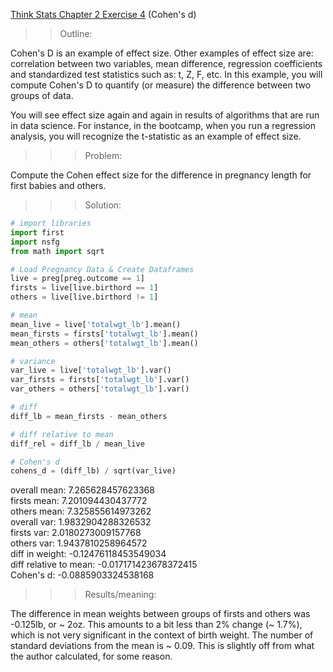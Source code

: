 [Think Stats Chapter 2 Exercise 4](http://greenteapress.com/thinkstats2/html/thinkstats2003.html#toc24) (Cohen's d)

>> Outline:

Cohen's D is an example of effect size. Other examples of effect size are: correlation between two variables, mean difference, regression coefficients and standardized test statistics such as: t, Z, F, etc. In this example, you will compute Cohen's D to quantify (or measure) the difference between two groups of data.

You will see effect size again and again in results of algorithms that are run in data science. For instance, in the bootcamp, when you run a regression analysis, you will recognize the t-statistic as an example of effect size.


>>> Problem: 

Compute the Cohen effect size for the difference in pregnancy length for first babies and others.


>>> Solution:

```python
# import libraries
import first
import nsfg
from math import sqrt

# Load Pregnancy Data & Create Dataframes
live = preg[preg.outcome == 1]
firsts = live[live.birthord == 1]
others = live[live.birthord != 1]

# mean
mean_live = live['totalwgt_lb'].mean()
mean_firsts = firsts['totalwgt_lb'].mean()
mean_others = others['totalwgt_lb'].mean()

# variance
var_live = live['totalwgt_lb'].var()
var_firsts = firsts['totalwgt_lb'].var()
var_others = others['totalwgt_lb'].var()

# diff
diff_lb = mean_firsts - mean_others

# diff relative to mean
diff_rel = diff_lb / mean_live

# Cohen's d
cohens_d = (diff_lb) / sqrt(var_live)
```

overall mean: 7.265628457623368  
firsts mean: 7.201094430437772  
others mean: 7.325855614973262  
overall var: 1.9832904288326532  
firsts var: 2.0180273009157768  
others var: 1.9437810258964572  
diff in weight: -0.12476118453549034  
diff relative to mean: -0.017171423678372415  
Cohen's d: -0.0885903324538168


>>> Results/meaning:

The difference in mean weights between groups of firsts and others was -0.125lb, or ~ 2oz. This amounts to a bit less than 2% change (~ 1.7%), which is not very significant in the context of birth weight. The number of standard deviations from the mean is ~ 0.09. This is slightly off from what the author calculated, for some reason. 

